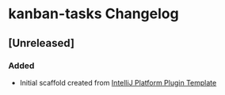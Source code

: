 <!-- Keep a Changelog guide -> https://keepachangelog.com -->

# kanban-tasks Changelog

## [Unreleased]
### Added
- Initial scaffold created from [IntelliJ Platform Plugin Template](https://github.com/JetBrains/intellij-platform-plugin-template)
